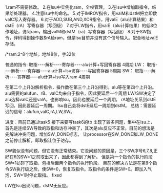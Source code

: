 

1.ram不需要修改。
2.在lsu中实例化ram，全权管理。
3.在lsu中增加取指令，结果给处理器。
4.注意lsu中的命名。
5.对于IMROV指令，用valM和dstM把立即数valC写入寄存器。
6.对于ADD,SUB,AND,XOR指令，用valE（alu计算结果）和dstE（rA）写寄存器（写回级）
7.对于LW指令，用valE（alu计算结果）的低8位作地址，访问ram，输出valM和dstM（ra）写寄存器（写回级）
8.对于SW指令，译码得到操作数$rA给ram，但是lsu目前并没有这个信号输入。配合地址valE存储。

/*ram:2^8个地址，地址8位，字32位

普通的指令: 取指----解析----寄存器----alu计算+写回寄存器      4周期
LW：       取指----解析----寄存器----alu计算+lsu访存----写回寄存器   5周期
SW：       取指----解析----寄存器----alu计算+lsu写入ram   4周期

在第二个上升沿解析指令，操作数在第三个上升沿得到。alu等在第四个上升沿。
alu需要的alufun、rB、valC均来自于指令，因此要延后一个周期
LW/SW决定了alu选择valC还是valA，也影响lsu，因此也要延后一个周期。
rA地址关系到dstE写回，因此要延后一周期。
lsu自己会将dstE延后一周期到dstM。
总结：需要延迟的信号：alufun,valC,rA,LW,SW。

进度：目前已通过task5
接下来要写task6的tb
出现了较多问题，集中在lsu上，首先是连续SW导致的取指和访存冲突了，其次是alu反应不正常。目前的想法是先解决冲突问题，增加SW_DONE标志，
让processor在SW_DONE和LW_DONE之前停止解析，即取指让位于访存。

SW貌似没有问题，但它没有正常结束。它没问题的原因是，三个SW序号6,7,8,正好在6的SW=1之前取出来了，因此都得到了解析。
但是第一个指令的执行阶段SW=1妨碍了取指，包括后面两个指令的执行阶段。
目前的解决方法是在第8个指令SW执行级之后，使SW=0，恢复取指令。取指令的条件是SW=0。即加入气泡，SW=1时停止取指。
fixed

LW在lsu出现问题，dstM无反应。